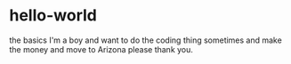# hello-world
the basics
I'm a boy and want to do the coding thing sometimes and make the money and move to Arizona please thank you.
